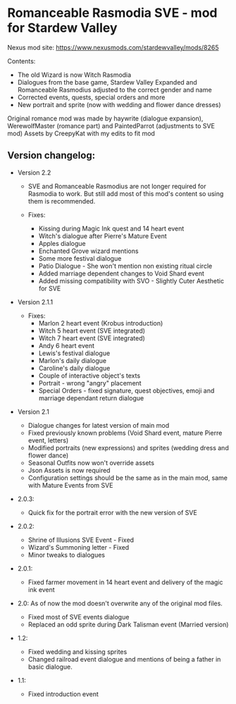# Romanceable Rasmodia SVE - mod for Stardew Valley

Nexus mod site: https://www.nexusmods.com/stardewvalley/mods/8265

Contents:
* The old Wizard is now Witch Rasmodia
* Dialogues from the base game, Stardew Valley Expanded and Romanceable Rasmodius adjusted to the correct gender and name
* Corrected events, quests, special orders and more
* New portrait and sprite (now with wedding and flower dance dresses)

Original romance mod was made by haywrite (dialogue expansion), WerewolfMaster (romance part) and PaintedParrot (adjustments to SVE mod)
Assets by CreepyKat with my edits to fit mod

## Version changelog:
- Version 2.2
  * SVE and Romanceable Rasmodius are not longer required for Rasmodia to work. But still add most of this mod's content so using them is recommended.

  * Fixes:
    * Kissing during Magic Ink quest and 14 heart event
    * Witch's dialogue after Pierre's Mature Event
    * Apples dialogue
    * Enchanted Grove wizard mentions
    * Some more festival dialogue
    * Patio Dialogue - She won't mention non existing ritual circle
    * Added marriage dependent changes to Void Shard event
    * Added missing compatibility with SVO - Slightly Cuter Aesthetic for SVE
- Version 2.1.1
  * Fixes:
    * Marlon 2 heart event (Krobus introduction)
    * Witch 5 heart event (SVE integrated)
    * Witch 7 heart event (SVE integrated)
    * Andy 6 heart event
    * Lewis's festival dialogue
    * Marlon's daily dialogue
    * Caroline's daily dialogue
    * Couple of interactive object's texts
    * Portrait - wrong "angry" placement
    * Special Orders - fixed signature, quest objectives, emoji and marriage dependant return dialogue

- Version 2.1
  * Dialogue changes for latest version of main mod
  * Fixed previously known problems (Void Shard event, mature Pierre event, letters)
  * Modified portraits (new expressions) and sprites (wedding dress and flower dance)
  * Seasonal Outfits now won't override assets
  * Json Assets is now required
  * Configuration settings should be the same as in the main mod, same with Mature Events from SVE

- 2.0.3:
  * Quick fix for the portrait error with the new version of SVE
  
- 2.0.2:
  * Shrine of Illusions SVE Event - Fixed
  * Wizard's Summoning letter - Fixed
  * Minor tweaks to dialogues

- 2.0.1:
  * Fixed farmer movement in 14 heart event and delivery of the magic ink event

- 2.0: As of now the mod doesn't overwrite any of the original mod files.
  * Fixed most of SVE events dialogue
  * Replaced an odd sprite during Dark Talisman event (Married version)

- 1.2:
  * Fixed wedding and kissing sprites
  * Changed railroad event dialogue and mentions of being a father in basic dialogue.
  
- 1.1:
  * Fixed introduction event

